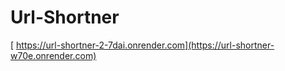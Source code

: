﻿# Url-Shortner
[ https://url-shortner-2-7dai.onrender.com](https://url-shortner-w70e.onrender.com)
